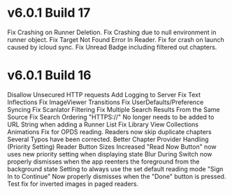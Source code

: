 #  v6.0.1 Build 17
Fix Crashing on Runner Deletion.
Fix Crashing due to null environment in runner object.
Fix Target Not Found Error In Reader.
Fix for crash on launch caused by icloud sync.
Fix Unread Badge including filtered out chapters.

#  v6.0.1 Build 16

Disallow Unsecured HTTP requests
Add Logging to Server
Fix Text Inflections
Fix ImageViewer Transitions
Fix UserDefaults/Preference Syncing
Fix Scanlator Filtering
Fix Multiple Search Results From the Same Source
Fix Search Ordering
"HTTPS://" No longer needs to be added to URL String when adding a Runner List
Fix Library View Collections Animations
Fix for OPDS reading.
Readers now skip duplicate chapters
Several Typos have been corrected.
Better Chapter Provider Handling (Priority Setting)
Reader Button Sizes Increased
"Read Now Button" now uses new priority setting when displaying state
Blur During Switch now properly dismisses when the app reenters the foreground from the background state
Setting to always use the set default reading mode
"Sign In to Continue" Now properly dismisses when the "Done" button is pressed.
Test fix for inverted images in paged readers.
